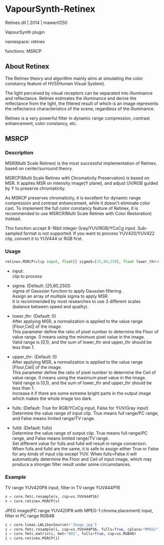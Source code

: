 # VapourSynth-Retinex

Retinex.dll | 2014 | mawen1250

VapourSynth plugin

namespace: retinex

functions: MSRCP

## About Retinex

The Retinex theory and algorithm mainly aims at simulating the color constancy feature of HVS(Human Visual System).

The light perceived by visual receptors can be separated into illuminance and reflectance. Retinex estimates the illuminance and derive the reflectance from the light, the filtered result of which is an image represents the reflectance characteristics of the scene, regardless of the illuminance.

Retinex is a very powerful filter in dynamic range compression, contrast enhancement, color constancy, etc.

## MSRCP

### Description

MSR(Multi Scale Retinex) is the most successful implementation of Retinex, based on center/surround theory.

MSRCP(Multi Scale Retinex with Chromaticity Preservation) is based on MSR. It applies MSR on intensity image(Y plane), and adjust UV/RGB guided by Y to preserve chromaticity.

As MSRCP preserves chromaticity, it is excellent for dynamic range compression and contrast enhancement, while it doesn't eliminate color cast. To implement the full color constancy feature of Retinex, it is recommended to use MSRCR(Multi Scale Retinex with Color Restoration) instead.

This function accept 8-16bit integer Gray/YUV/RGB/YCoCg input. Sub-sampled format is not supported. If you want to process YUV420/YUV422 clip, convert it to YUV444 or RGB first.

### Usage

```python
retinex.MSRCP(clip input, float[] sigmaS=[25,80,250], float lower_thr=0, float upper_thr=0, bool fulls, bool fulld=fulls)
```

- input:<br />
    clip to process

- sigma: (Default: [25,80,250])<br />
    sigma of Gaussian function to apply Gaussian filtering.<br />
    Assign an array of multiple sigma to apply MSR.<br />
    It is recommended by most researches to use 3 different scales (balance between speed and quality).

- lower_thr: (Default: 0)<br />
    After applying MSR, a normalization is applied to the value range [Floor,Ceil] of the image.<br />
    This parameter define the ratio of pixel number to determine the Floor of value range. 0 means using the minimum pixel value in the image.<br />
    Valid range is [0,1), and the sum of lower_thr and upper_thr should be less than 1.

- upper_thr: (Default: 0)<br />
    After applying MSR, a normalization is applied to the value range [Floor,Ceil] of the image.<br />
    This parameter define the ratio of pixel number to determine the Ceil of value range. 0 means using the maximum pixel value in the image.<br />
    Valid range is [0,1), and the sum of lower_thr and upper_thr should be less than 1.<br />
    Increase it if there are some extreme bright parts in the output image which makes the whole image too dark.

- fulls: (Default: True for RGB/YCoCg input, False for YUV/Gray input)<br />
    Determine the value range of input clip. True means full range/PC range, and False means limited range/TV range.
    
- fulld: (Default: fulls)<br />
    Determine the value range of output clip. True means full range/PC range, and False means limited range/TV range.<br />
    Set different value for fulls and fulld will result in range conversion.<br />
    When fulls and fulld are the same, it is safe to assign either True or False for any kinds of input clip except YUV. When fulls=False it will automatically determine the Floor and Ceil of input image, which may produce a stronger filter result under some circumstances.

### Example

TV range YUV420P8 input, filter in TV range YUV444P16

```python
v = core.fmtc.resample(v, csp=vs.YUV444P16)
v = core.retinex.MSRCP(v)
```

JPEG image(PC range YUV420P8 with MPEG-1 chroma placement) input, filter in PC range RGB48

```python
i = core.lsmas.LWLibavSource(r'Image.jpg')
i = core.fmtc.resample(i, csp=vs.YUV444P16, fulls=True, cplace="MPEG1")
i = core.fmtc.matrix(i, mat="601", fulls=True, csp=vs.RGB48)
i = core.retinex.MSRCP(i)
```
